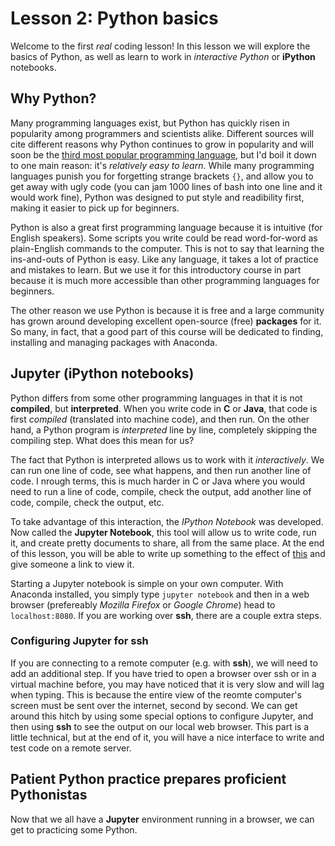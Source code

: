 # Lesson 2: Python basics
Welcome to the first *real* coding lesson! In this lesson we will explore the basics of Python, as well as learn to work in *interactive Python* or **iPython** notebooks.

## Why Python?
Many programming languages exist, but Python has quickly risen in popularity among programmers and scientists alike. Different sources will cite different reasons why Python continues to grow in popularity and will soon be the [third most popular programming language](https://www.tiobe.com/tiobe-index/), but I'd boil it down to one main reason: it's *relatively easy to learn*. While many programming languages punish you for forgetting strange brackets `{}`, and allow you to get away with ugly code (you can jam 1000 lines of bash into one line and it would work fine), Python was designed to put style and readibility first, making it easier to pick up for beginners. 

Python is also a great first programming language because it is intuitive (for English speakers). Some scripts you write could be read word-for-word as plain-English commands to the computer. This is not to say that learning the ins-and-outs of Python is easy. Like any language, it takes a lot of practice and mistakes to learn. But we use it for this introductory course in part because it is much more accessible than other programming languages for beginners.

The other reason we use Python is because it is free and a large community has grown around developing excellent open-source (free) **packages** for it. So many, in fact, that a good part of this course will be dedicated to finding, installing and managing packages with Anaconda.

## Jupyter (iPython notebooks)
Python differs from some other programming languages in that it is not **compiled**, but **interpreted**. When you write code in **C** or **Java**, that code is first *compiled* (translated into machine code), and then run. On the other hand, a Python program is *interpreted* line by line, completely skipping the compiling step. What does this mean for us?

The fact that Python is interpreted allows us to work with it *interactively*. We can run one line of code, see what happens, and then run another line of code. I nrough terms, this is much harder in C or Java where you would need to run a line of code, compile, check the output, add another line of code, compile, check the output, etc.

To take advantage of this interaction, the *IPython Notebook* was developed. Now called the **Jupyter Notebook**, this tool will allow us to write code, run it, and create pretty documents to share, all from the same place. At the end of this lesson, you will be able to write up something to the effect of [this](http://nbviewer.jupyter.org/gist/jhemann/4569783) and give someone a link to view it.

Starting a Jupyter notebook is simple on your own computer. With Anaconda installed, you simply type `jupyter notebook` and then in a web browser (prefereably *Mozilla Firefox* or *Google Chrome*) head to `localhost:8080`. If you are working over **ssh**, there are a couple extra steps.


### Configuring Jupyter for ssh
If you are connecting to a remote computer (e.g. with **ssh**), we will need to add an additional step. If you have tried to open a browser over ssh or in a virtual machine before, you may have noticed that it is very slow and will lag when typing. This is because the entire view of the reomte computer's screen must be sent over the internet, second by second. We can get around this hitch by using some special options to configure Jupyter, and then using **ssh** to see the output on our local web browser. This part is a little technical, but at the end of it, you will have a nice interface to write and test code on a remote server.


## Patient Python practice prepares proficient Pythonistas
Now that we all have a **Jupyter** environment running in a browser, we can get to practicing some Python.

